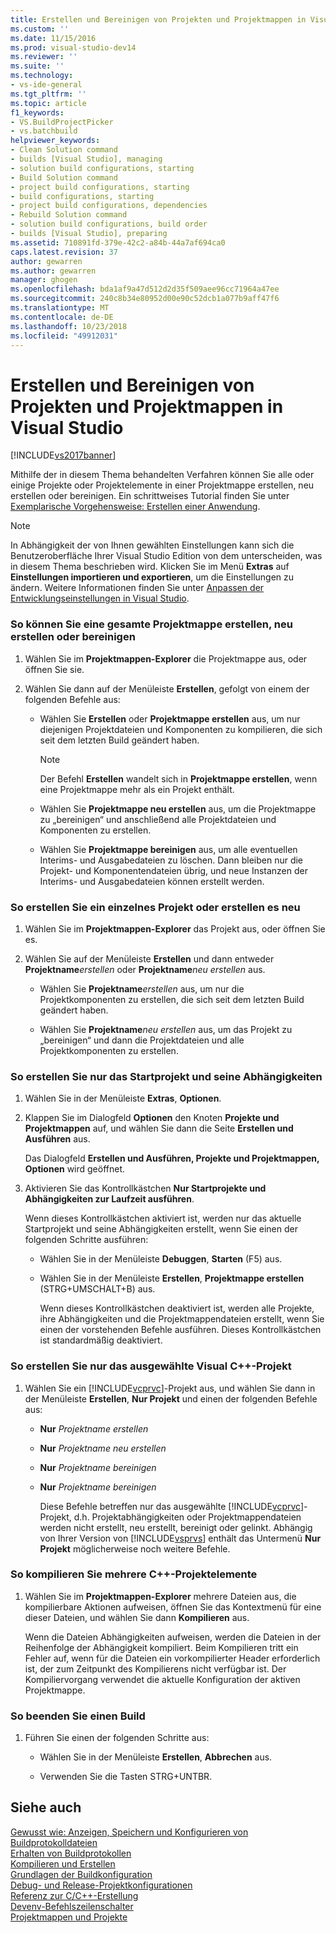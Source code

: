```yaml
---
title: Erstellen und Bereinigen von Projekten und Projektmappen in Visual Studio | Microsoft-Dokumentation
ms.custom: ''
ms.date: 11/15/2016
ms.prod: visual-studio-dev14
ms.reviewer: ''
ms.suite: ''
ms.technology:
- vs-ide-general
ms.tgt_pltfrm: ''
ms.topic: article
f1_keywords:
- VS.BuildProjectPicker
- vs.batchbuild
helpviewer_keywords:
- Clean Solution command
- builds [Visual Studio], managing
- solution build configurations, starting
- Build Solution command
- project build configurations, starting
- build configurations, starting
- project build configurations, dependencies
- Rebuild Solution command
- solution build configurations, build order
- builds [Visual Studio], preparing
ms.assetid: 710891fd-379e-42c2-a84b-44a7af694ca0
caps.latest.revision: 37
author: gewarren
ms.author: gewarren
manager: ghogen
ms.openlocfilehash: bda1af9a47d512d2d35f509aee96cc71964a47ee
ms.sourcegitcommit: 240c8b34e80952d00e90c52dcb1a077b9aff47f6
ms.translationtype: MT
ms.contentlocale: de-DE
ms.lasthandoff: 10/23/2018
ms.locfileid: "49912031"
---
```

# <a name="building-and-cleaning-projects-and-solutions-in-visual-studio"></a>Erstellen und Bereinigen von Projekten und Projektmappen in Visual Studio
[!INCLUDE[vs2017banner](../includes/vs2017banner.md)]

Mithilfe der in diesem Thema behandelten Verfahren können Sie alle oder einige Projekte oder Projektelemente in einer Projektmappe erstellen, neu erstellen oder bereinigen. Ein schrittweises Tutorial finden Sie unter [Exemplarische Vorgehensweise: Erstellen einer Anwendung](../ide/walkthrough-building-an-application.md).  
  
> [!NOTE]
>  In Abhängigkeit der von Ihnen gewählten Einstellungen kann sich die Benutzeroberfläche Ihrer Visual Studio Edition von dem unterscheiden, was in diesem Thema beschrieben wird. Klicken Sie im Menü **Extras** auf **Einstellungen importieren und exportieren**, um die Einstellungen zu ändern. Weitere Informationen finden Sie unter [Anpassen der Entwicklungseinstellungen in Visual Studio](http://msdn.microsoft.com/en-us/22c4debb-4e31-47a8-8f19-16f328d7dcd3).  
  
### <a name="to-build-rebuild-or-clean-an-entire-solution"></a>So können Sie eine gesamte Projektmappe erstellen, neu erstellen oder bereinigen  
  
1.  Wählen Sie im **Projektmappen-Explorer** die Projektmappe aus, oder öffnen Sie sie.  
  
2.  Wählen Sie dann auf der Menüleiste **Erstellen**, gefolgt von einem der folgenden Befehle aus:  
  
    -   Wählen Sie **Erstellen** oder **Projektmappe erstellen** aus, um nur diejenigen Projektdateien und Komponenten zu kompilieren, die sich seit dem letzten Build geändert haben.  
  
        > [!NOTE]
        >  Der Befehl **Erstellen** wandelt sich in **Projektmappe erstellen**, wenn eine Projektmappe mehr als ein Projekt enthält.  
  
    -   Wählen Sie **Projektmappe neu erstellen** aus, um die Projektmappe zu „bereinigen“ und anschließend alle Projektdateien und Komponenten zu erstellen.  
  
    -   Wählen Sie **Projektmappe bereinigen** aus, um alle eventuellen Interims- und Ausgabedateien zu löschen. Dann bleiben nur die Projekt- und Komponentendateien übrig, und neue Instanzen der Interims- und Ausgabedateien können erstellt werden.  
  
### <a name="to-build-or-rebuild-a-single-project"></a>So erstellen Sie ein einzelnes Projekt oder erstellen es neu  
  
1.  Wählen Sie im **Projektmappen-Explorer** das Projekt aus, oder öffnen Sie es.  
  
2.  Wählen Sie auf der Menüleiste **Erstellen** und dann entweder **Projektname**_erstellen_ oder **Projektname**_neu erstellen_ aus.  
  
    -   Wählen Sie **Projektname**_erstellen_ aus, um nur die Projektkomponenten zu erstellen, die sich seit dem letzten Build geändert haben.  
  
    -   Wählen Sie **Projektname**_neu erstellen_ aus, um das Projekt zu „bereinigen“ und dann die Projektdateien und alle Projektkomponenten zu erstellen.  
  
### <a name="to-build-only-the-startup-project-and-its-dependencies"></a>So erstellen Sie nur das Startprojekt und seine Abhängigkeiten  
  
1. Wählen Sie in der Menüleiste **Extras**, **Optionen**.  
  
2. Klappen Sie im Dialogfeld **Optionen** den Knoten **Projekte und Projektmappen** auf, und wählen Sie dann die Seite **Erstellen und Ausführen** aus.  
  
    Das Dialogfeld **Erstellen und Ausführen, Projekte und Projektmappen, Optionen** wird geöffnet.  
  
3. Aktivieren Sie das Kontrollkästchen **Nur Startprojekte und Abhängigkeiten zur Laufzeit ausführen**.  
  
    Wenn dieses Kontrollkästchen aktiviert ist, werden nur das aktuelle Startprojekt und seine Abhängigkeiten erstellt, wenn Sie einen der folgenden Schritte ausführen:  
  
   - Wählen Sie in der Menüleiste **Debuggen**, **Starten** (F5) aus.  
  
   - Wählen Sie in der Menüleiste **Erstellen**, **Projektmappe erstellen** (STRG+UMSCHALT+B) aus.  
  
     Wenn dieses Kontrollkästchen deaktiviert ist, werden alle Projekte, ihre Abhängigkeiten und die Projektmappendateien erstellt, wenn Sie einen der vorstehenden Befehle ausführen. Dieses Kontrollkästchen ist standardmäßig deaktiviert.  
  
### <a name="to-build-only-the-selected-visual-c-project"></a>So erstellen Sie nur das ausgewählte Visual C++-Projekt  
  
1. Wählen Sie ein [!INCLUDE[vcprvc](../includes/vcprvc-md.md)]-Projekt aus, und wählen Sie dann in der Menüleiste **Erstellen**, **Nur Projekt** und einen der folgenden Befehle aus:  
  
   - **Nur** *Projektname erstellen*  
  
   - **Nur** *Projektname neu erstellen*  
  
   - **Nur** *Projektname bereinigen*  
  
   - **Nur** *Projektname bereinigen*  
  
     Diese Befehle betreffen nur das ausgewählte [!INCLUDE[vcprvc](../includes/vcprvc-md.md)]-Projekt, d.h. Projektabhängigkeiten oder Projektmappendateien werden nicht erstellt, neu erstellt, bereinigt oder gelinkt. Abhängig von Ihrer Version von [!INCLUDE[vsprvs](../includes/vsprvs-md.md)] enthält das Untermenü **Nur Projekt** möglicherweise noch weitere Befehle.  
  
### <a name="to-compile-multiple-c-project-items"></a>So kompilieren Sie mehrere C++-Projektelemente  
  
1.  Wählen Sie im **Projektmappen-Explorer** mehrere Dateien aus, die kompilierbare Aktionen aufweisen, öffnen Sie das Kontextmenü für eine dieser Dateien, und wählen Sie dann **Kompilieren** aus.  
  
     Wenn die Dateien Abhängigkeiten aufweisen, werden die Dateien in der Reihenfolge der Abhängigkeit kompiliert. Beim Kompilieren tritt ein Fehler auf, wenn für die Dateien ein vorkompilierter Header erforderlich ist, der zum Zeitpunkt des Kompilierens nicht verfügbar ist. Der Kompiliervorgang verwendet die aktuelle Konfiguration der aktiven Projektmappe.  
  
### <a name="to-stop-a-build"></a>So beenden Sie einen Build  
  
1.  Führen Sie einen der folgenden Schritte aus:  
  
    -   Wählen Sie in der Menüleiste **Erstellen**, **Abbrechen** aus.  
  
    -   Verwenden Sie die Tasten STRG+UNTBR.  
  
## <a name="see-also"></a>Siehe auch  
 [Gewusst wie: Anzeigen, Speichern und Konfigurieren von Buildprotokolldateien](../ide/how-to-view-save-and-configure-build-log-files.md)   
 [Erhalten von Buildprotokollen](../msbuild/obtaining-build-logs-with-msbuild.md)   
 [Kompilieren und Erstellen](../ide/compiling-and-building-in-visual-studio.md)   
 [Grundlagen der Buildkonfiguration](../ide/understanding-build-configurations.md)   
 [Debug- und Release-Projektkonfigurationen](http://msdn.microsoft.com/en-us/0440b300-0614-4511-901a-105b771b236e)   
 [Referenz zur C/C++-Erstellung](http://msdn.microsoft.com/library/100b4ccf-572c-4d1f-970c-fa0bc0cc0d2d)   
 [Devenv-Befehlszeilenschalter](../ide/reference/devenv-command-line-switches.md)   
 [Projektmappen und Projekte](../ide/solutions-and-projects-in-visual-studio.md)



